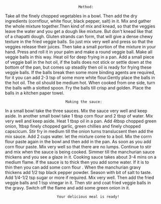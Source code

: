                                       Method:
Take all the finely chopped vegetables in a bowl. Then add the dry ingredients (cornflour, white flour, black pepper, salt) in it. Mix and gather the whole mixture together.Then kind of mix and knead, so that the veggies leave the water and you get a dough like mixture. But don't knead like that of a chapatti dough. Gluten strands can form, that will give a dense chewy texture in the fried veggie balls. So just mix very well and press so that the veggies release their juices. Then take a small portion of the mixture in your hand. Press and roll it in your palm and make a round veggie ball. Make all veggie balls in this way. Heat oil for deep frying in a pan. Add a small piece of veggie ball in the hot oil, if the balls does not stick or settle down at the bottom of the pan, but comes up steadily then oil is ready for frying these veggie balls. If the balls break then some more binding agents are required, for it you can add 2-3 tsp of some more white flour.Gently place the balls in the hot oil. The oil should be medium hot. When cooked from one side, turn the balls with a slotted spoon. Fry the balls till crisp and golden. Place the balls in a kitchen paper towel.

                                Making the sauce:
In a small bowl take the three sauces. Mix the sauce very well and keep aside. In another small bowl take 1 tbsp corn flour and 2 tbsp of water. Mix very well and keep 
aside. Heat 1 tbsp oil in a pan. Add 4tbsp chopped green onion, 1tbsp finely chopped garlic, green chillies and finely chopped capscicum. Stir fry in medium till the onion turns translucsent then add the mix sauce. Add 2 cups water. let the mixture come to a boil. Mix the corrn flour paste again in the bowl and then add in the pan. As soon as you add corn flour paste. Mix very well so that there are no lumps. Continue to stir and mix when the sauce is being cooked. Simmer till the manchurian sauce thickens and you see a glaze in it. Cooking sauce takes about 3-4 mins on a medium flame. If the sauce is to thick then you add some water. If it is to thin then you can add some corn flour . When the manchurian gravy thickens add 1/2 tsp black pepper powder. Season with bit of salt to taste. Add 1/4-1/2 tsp sugar or more if required. Mix very well. Then add the fried veggie balls and 1 tsp vinegar in it. Then stir and coat fried veggie balls in the gravy. Switch off the flame and add some green onion in it.
                            
                            Your delicious meal is ready!




